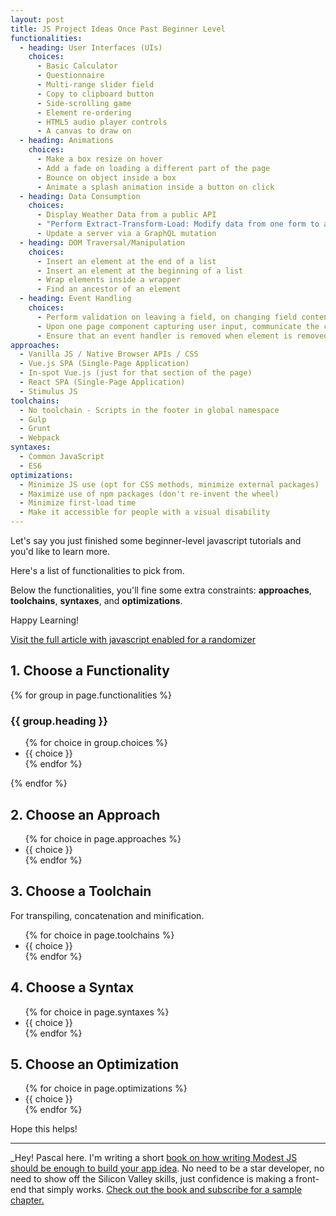 ```yaml
---
layout: post
title: JS Project Ideas Once Past Beginner Level
functionalities: 
  - heading: User Interfaces (UIs)
    choices:
      - Basic Calculator
      - Questionnaire
      - Multi-range slider field
      - Copy to clipboard button
      - Side-scrolling game
      - Element re-ordering
      - HTML5 audio player controls
      - A canvas to draw on
  - heading: Animations
    choices:
      - Make a box resize on hover
      - Add a fade on loading a different part of the page
      - Bounce on object inside a box
      - Animate a splash animation inside a button on click
  - heading: Data Consumption
    choices:
      - Display Weather Data from a public API
      - "Perform Extract-Transform-Load: Modify data from one form to another"
      - Update a server via a GraphQL mutation
  - heading: DOM Traversal/Manipulation
    choices:
      - Insert an element at the end of a list
      - Insert an element at the beginning of a list
      - Wrap elements inside a wrapper
      - Find an ancestor of an element
  - heading: Event Handling
    choices:
      - Perform validation on leaving a field, on changing field content (with delay)
      - Upon one page component capturing user input, communicate the change to another component using a custom event handler
      - Ensure that an event handler is removed when element is removed from page, re-added when the element is re-added
approaches:
  - Vanilla JS / Native Browser APIs / CSS
  - Vue.js SPA (Single-Page Application)
  - In-spot Vue.js (just for that section of the page)
  - React SPA (Single-Page Application)
  - Stimulus JS
toolchains:
  - No toolchain - Scripts in the footer in global namespace
  - Gulp
  - Grunt
  - Webpack
syntaxes:
  - Common JavaScript
  - ES6
optimizations:
  - Minimize JS use (opt for CSS methods, minimize external packages)
  - Maximize use of npm packages (don't re-invent the wheel)
  - Minimize first-load time
  - Make it accessible for people with a visual disability
---
```


Let's say you just finished some beginner-level javascript tutorials and you'd like to learn more.

Here's a list of functionalities to pick from.

Below the functionalities, you'll fine some extra constraints: **approaches**, **toolchains**, **syntaxes**, and **optimizations**.

Happy Learning!

<aside 
  data-behavior="random-pick"
  data-title="Randomly Pick A Functionality And Constraints"
  data-description="Or if your prefer, here's a random selection of functionalities and contraints:"
  data-button-text="Give me a different selection">
<a href="{{ page.url }}">Visit the full article with javascript enabled for a randomizer</a>
</aside>

## 1. Choose a Functionality

{% for group in page.functionalities %}

### {{ group.heading }}

<ul>
  {% for choice in group.choices %}
  <li data-behavior="functionality" data-group="{{ group.heading }}">{{ choice }}</li>
  {% endfor %}
</ul>

{% endfor %}

## 2. Choose an Approach

<ul>
{% for choice in page.approaches %}
  <li data-behavior="approach">{{ choice }}</li>
{% endfor %}
</ul>

## 3. Choose a Toolchain

For transpiling, concatenation and minification.

<ul>
{% for choice in page.toolchains %}
  <li data-behavior="toolchain">{{ choice }}</li>
{% endfor %}
</ul>

## 4. Choose a Syntax

<ul>
{% for choice in page.syntaxes %}
  <li data-behavior="syntax">{{ choice }}</li>
{% endfor %}
</ul>


## 5. Choose an Optimization

<ul>
{% for choice in page.optimizations %}
  <li data-behavior="optimization">{{ choice }}</li>
{% endfor %}
</ul>

Hope this helps!

---

_Hey! Pascal here. I'm writing a short [book on how writing Modest JS should be enough to build your app idea][book]. No need to be a star developer, no need to show off the Silicon Valley skills, just confidence is making a front-end that simply works. [Check out the book and subscribe for a sample chapter.][book]

[book]: /

<script>
(function() {
  var randomPickerSelector = '[data-behavior="random-pick"]'
  var choices = [
    "functionality",
    "approach",
    "toolchain",
    "syntax",
    "optimization"
  ];
  var buttonIdentifier = 'random-pick-button';
  
  // scaffold the random picker html
  scaffoldRandomPicker();
  
  // get random set of options
  getRandomSet();
  
  // add event listener for the button, reset if already present (e.g. hmr, pjax)
  document.removeEventListener('click', buttonHandler);
  document.addEventListener('click', buttonHandler);
  
  function scaffoldRandomPicker() {
    var randomPicker = document.querySelector(randomPickerSelector);
    randomPicker.innerHTML = 
    '<p>' + randomPicker.getAttribute('data-description') + '</p>'
    + '<p><button data-behavior="' + buttonIdentifier + '" class="btn btn-secondary">' + randomPicker.getAttribute('data-button-text') + '</button></p>'
    + choices.map(function(choice) {
      return '<div data-behavior="proposed-' + choice + '"></div>';
    }).join('');
  }
  
  function getRandomSet() {
    choices.forEach(function(choice) {
      var container = document.querySelector('[data-behavior="proposed-' + choice + '"]');
      var optionsEls = document.querySelectorAll('[data-behavior="' + choice + '"]');
      
      if (!container || !optionsEls || 0 === optionsEls.length) return
      
      var options = Array.from(optionsEls).map(function(option) {
        return option.innerText
      });
      container.innerHTML = '<p><small class="text-uppercase">' + choice + ':</small><br>'
        + '<strong>' + getRandomOption(options) + '</strong>'
        + '</p>';
    });
  }
  
  function getRandomOption(options) {
    return options[Math.floor(Math.random() * options.length)];
  }
  
  function buttonHandler(e) {
    if (!e.target.hasAttribute('data-behavior')) {
      return
    }
    
    if (e.target.getAttribute('data-behavior') != buttonIdentifier) {
      return
    }
    
    getRandomSet();
  }
})()
</script>
